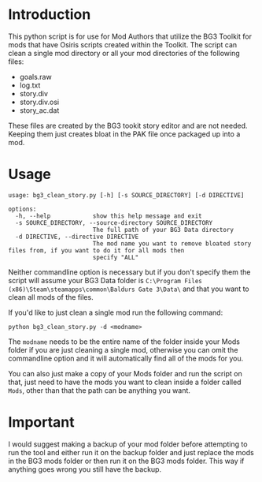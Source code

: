 # Introduction
This python script is for use for Mod Authors that utilize the BG3 Toolkit for mods that have Osiris scripts created within the Toolkit. The script can clean a single mod directory or all your mod directories of the following files:

- goals.raw
- log.txt
- story.div
- story.div.osi
- story_ac.dat

These files are created by the BG3 tookit story editor and are not needed. Keeping them just creates bloat in the PAK file once packaged up into a mod.

# Usage

```
usage: bg3_clean_story.py [-h] [-s SOURCE_DIRECTORY] [-d DIRECTIVE]

options:
  -h, --help            show this help message and exit
  -s SOURCE_DIRECTORY, --source-directory SOURCE_DIRECTORY
                        The full path of your BG3 Data directory
  -d DIRECTIVE, --directive DIRECTIVE
                        The mod name you want to remove bloated story files from, if you want to do it for all mods then
                        specify "ALL"
```

Neither commandline option is necessary but if you don't specify them the script will assume your BG3 Data folder is `C:\Program Files (x86)\Steam\steamapps\common\Baldurs Gate 3\Data\` and that you want to clean all mods of the files.

If you'd like to just clean a single mod run the following command:

`python bg3_clean_story.py -d <modname>` 

The `modname` needs to be the entire name of the folder inside your Mods folder if you are just cleaning a single mod, otherwise you can omit the commandline option and it will automatically find all of the mods for you.

You can also just make a copy of your Mods folder and run the script on that, just need to have the mods you want to clean inside a folder called `Mods`, other than that the path can be anything you want.

# Important

I would suggest making a backup of your mod folder before attempting to run the tool and either run it on the backup folder and just replace the mods in the BG3 mods folder or then run it on the BG3 mods folder. This way if anything goes wrong you still have the backup.
